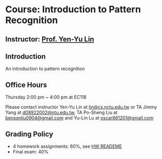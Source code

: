 # Course: Introduction to Pattern Recognition
## Instructor: [Prof. Yen-Yu Lin](https://www.cs.nctu.edu.tw/members/detail/lin)
## Introduction
An introduction to pattern recognition
## Office Hours
Thursday 2:00 pm ~ 4:00 pm at EC118

Please contact instructor Yen-Yu Lin at lin@cs.nctu.edu.tw or TA Jimmy Yang at d08922002@ntu.edu.tw, TA Po-Sheng Liu at bensonliu0904@gmail.com and Yu-Lin Lu at oscar861201@gmail.com
## Grading Policy
- 4 homework assignments: 60%, see [HW READEME](https://github.com/NCTU-VRDL/ILE5065/blob/master/HW_README.MD)
- Final exam: 40%
